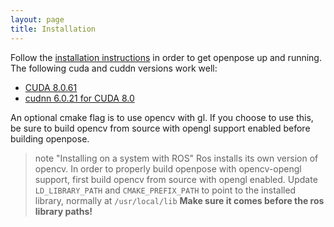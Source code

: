 ```yaml
---
layout: page
title: Installation
---
```


Follow the [installation instructions](https://github.com/CMU-Perceptual-Computing-Lab/openpose/blob/master/doc/installation.md#installation) in order to get openpose up and running. The following cuda and cuddn versions work well:

* [CUDA 8.0.61](https://developer.nvidia.com/cuda-80-ga2-download-archive)
* [cudnn 6.0.21 for CUDA 8.0](https://developer.nvidia.com/rdp/cudnn-archive)

An optional cmake flag is to use opencv with gl. If you choose to use this, be sure to build opencv from source with opengl support enabled before building openpose.

> note "Installing on a system with ROS"
>Ros installs its own version of opencv. In order to properly build
>openpose with opencv-opengl support, first build opencv from source
>with opengl enabled. Update `LD_LIBRARY_PATH` and `CMAKE_PREFIX_PATH`
>to point to the installed library, normally at `/usr/local/lib` **Make sure it comes before the ros library paths!**
